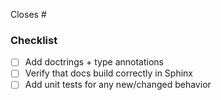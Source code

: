 Closes #<issue number>

<!--
If any of the items below don't apply to your PR, you can just remove them.
-->
### Checklist
- [ ] Add doctrings + type annotations
- [ ] Verify that docs build correctly in Sphinx
- [ ] Add unit tests for any new/changed behavior
